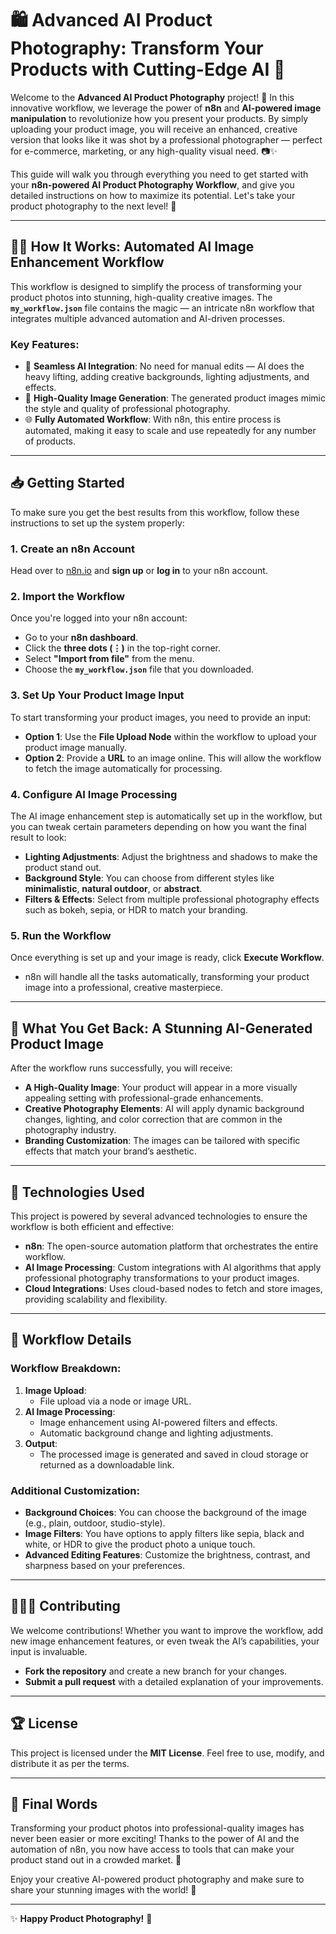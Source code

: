 # 🛍️ **Advanced AI Product Photography: Transform Your Products with Cutting-Edge AI** 📸

Welcome to the **Advanced AI Product Photography** project! 🚀 In this innovative workflow, we leverage the power of **n8n** and **AI-powered image manipulation** to revolutionize how you present your products. By simply uploading your product image, you will receive an enhanced, creative version that looks like it was shot by a professional photographer — perfect for e-commerce, marketing, or any high-quality visual need. 📷✨

This guide will walk you through everything you need to get started with your **n8n-powered AI Product Photography Workflow**, and give you detailed instructions on how to maximize its potential. Let's take your product photography to the next level! 🌟

---

## 🧑‍💻 **How It Works**: Automated AI Image Enhancement Workflow

This workflow is designed to simplify the process of transforming your product photos into stunning, high-quality creative images. The **`my_workflow.json`** file contains the magic — an intricate n8n workflow that integrates multiple advanced automation and AI-driven processes.

### **Key Features**:
- 🚀 **Seamless AI Integration**: No need for manual edits — AI does the heavy lifting, adding creative backgrounds, lighting adjustments, and effects.
- 📸 **High-Quality Image Generation**: The generated product images mimic the style and quality of professional photography.
- 🌐 **Fully Automated Workflow**: With n8n, this entire process is automated, making it easy to scale and use repeatedly for any number of products.

---

## 📥 **Getting Started**

To make sure you get the best results from this workflow, follow these instructions to set up the system properly:

### 1. **Create an n8n Account**
Head over to [n8n.io](https://n8n.io) and **sign up** or **log in** to your n8n account.

### 2. **Import the Workflow**
Once you're logged into your n8n account: 
- Go to your **n8n dashboard**.
- Click the **three dots (⋮)** in the top-right corner.
- Select **"Import from file"** from the menu.
- Choose the **`my_workflow.json`** file that you downloaded.

### 3. **Set Up Your Product Image Input**
To start transforming your product images, you need to provide an input:
- **Option 1**: Use the **File Upload Node** within the workflow to upload your product image manually.
- **Option 2**: Provide a **URL** to an image online. This will allow the workflow to fetch the image automatically for processing.

### 4. **Configure AI Image Processing**
The AI image enhancement step is automatically set up in the workflow, but you can tweak certain parameters depending on how you want the final result to look:
- **Lighting Adjustments**: Adjust the brightness and shadows to make the product stand out.
- **Background Style**: You can choose from different styles like **minimalistic**, **natural outdoor**, or **abstract**.
- **Filters & Effects**: Select from multiple professional photography effects such as bokeh, sepia, or HDR to match your branding.

### 5. **Run the Workflow**
Once everything is set up and your image is ready, click **Execute Workflow**.
- n8n will handle all the tasks automatically, transforming your product image into a professional, creative masterpiece.

---

## 🔄 **What You Get Back**: A Stunning AI-Generated Product Image

After the workflow runs successfully, you will receive:
- **A High-Quality Image**: Your product will appear in a more visually appealing setting with professional-grade enhancements.
- **Creative Photography Elements**: AI will apply dynamic background changes, lighting, and color correction that are common in the photography industry.
- **Branding Customization**: The images can be tailored with specific effects that match your brand’s aesthetic.

---

## 🔧 **Technologies Used**

This project is powered by several advanced technologies to ensure the workflow is both efficient and effective:

- **n8n**: The open-source automation platform that orchestrates the entire workflow.
- **AI Image Processing**: Custom integrations with AI algorithms that apply professional photography transformations to your product images.
- **Cloud Integrations**: Uses cloud-based nodes to fetch and store images, providing scalability and flexibility.

---

## 📝 **Workflow Details**

### **Workflow Breakdown**:
1. **Image Upload**:
   - File upload via a node or image URL.
2. **AI Image Processing**:
   - Image enhancement using AI-powered filters and effects.
   - Automatic background change and lighting adjustments.
3. **Output**:
   - The processed image is generated and saved in cloud storage or returned as a downloadable link.

### **Additional Customization**:
- **Background Choices**: You can choose the background of the image (e.g., plain, outdoor, studio-style).
- **Image Filters**: You have options to apply filters like sepia, black and white, or HDR to give the product photo a unique touch.
- **Advanced Editing Features**: Customize the brightness, contrast, and sharpness based on your preferences.

---

## 🧑‍🤝‍🧑 **Contributing**

We welcome contributions! Whether you want to improve the workflow, add new image enhancement features, or even tweak the AI’s capabilities, your input is invaluable.

- **Fork the repository** and create a new branch for your changes.
- **Submit a pull request** with a detailed explanation of your improvements.

---

## 🏆 **License**

This project is licensed under the **MIT License**. Feel free to use, modify, and distribute it as per the terms.

---

## 🎉 **Final Words**

Transforming your product photos into professional-quality images has never been easier or more exciting! Thanks to the power of AI and the automation of n8n, you now have access to tools that can make your product stand out in a crowded market. 🌟

Enjoy your creative AI-powered product photography and make sure to share your stunning images with the world! 🚀

---

✨ **Happy Product Photography!** 📸
